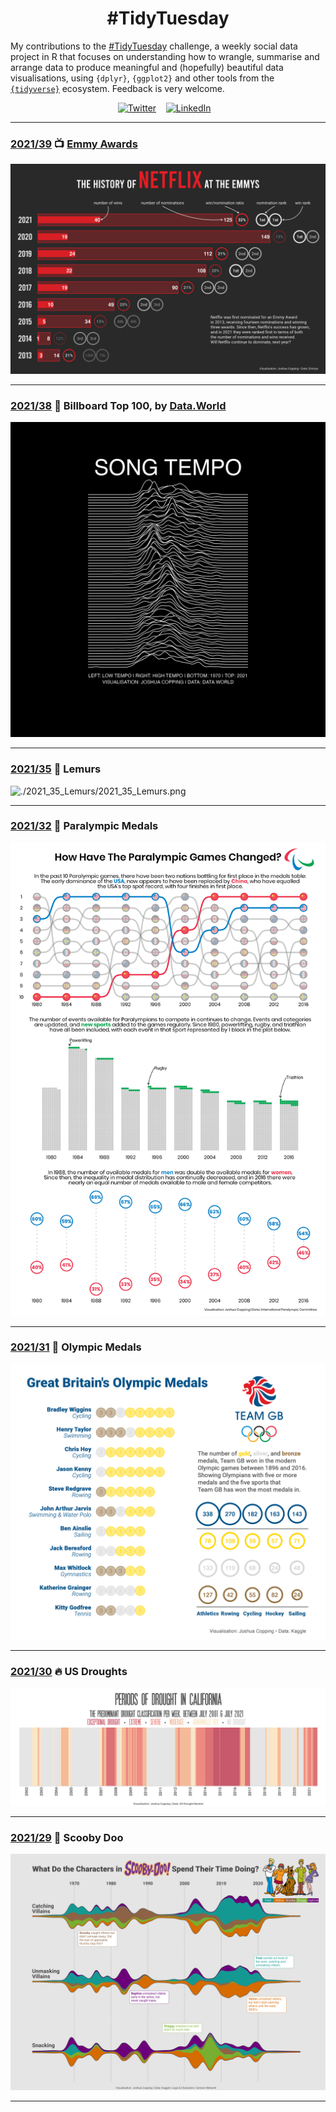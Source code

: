 <h1 align="center">
  #TidyTuesday
</h1>

My contributions to the [#TidyTuesday](https://github.com/rfordatascience/tidytuesday) challenge, a weekly social data project in R that focuses on understanding how to wrangle, summarise and arrange data to produce meaningful and (hopefully) beautiful data visualisations, using `{dplyr}`, `{ggplot2}` and other tools from the [`{tidyverse}`](https://www.tidyverse.org/) ecosystem. Feedback is very welcome.

<div align="center">
<a href="https://twitter.com/JoshCopping"><img alt="Twitter" src="https://cdn-icons-png.flaticon.com/512/145/145812.png" width="50" height="50"></a>&nbsp;&nbsp;&nbsp;
<a href="https://www.linkedin.com/in/joshua-copping/"><img alt="LinkedIn" src="https://cdn-icons-png.flaticon.com/512/145/145807.png" width="50" height="50"></a>&nbsp;&nbsp;&nbsp;
</div>

***

### [2021/39](https://github.com/JoshuaCopping/TidyTuesday/tree/main/2021_39_EmmyAwards) 📺 [Emmy Awards](https://www.emmys.com/)
![./2021_39_EmmyAwards/2021_39_EmmyAwards.png](https://github.com/JoshuaCopping/TidyTuesday/blob/main/2021_39_EmmyAwards/2021_39_EmmyAwards.png?raw=true)

****

### [2021/38](https://github.com/JoshuaCopping/TidyTuesday/tree/main/2021_38_BillboardTop100) 🎵 Billboard Top 100, by [Data.World](https://data.world/kcmillersean/billboard-hot-100-1958-2017#)
![./2021_38_BillboardTop100/2021_38_BillboardTop100.png](https://github.com/JoshuaCopping/TidyTuesday/blob/main/2021_38_BillboardTop100/2021_38_BillboardTop100.png?raw=true)

***

### [2021/35](https://github.com/JoshuaCopping/TidyTuesday/tree/main/2021_35_Lemurs) 🐒 Lemurs
![./2021_35_Lemurs/2021_35_Lemurs.png](https://github.com/JoshuaCopping/TidyTuesday/blob/main/2021_35_Lemurs/2021_35_Lemurs.png?raw=true)

***

### [2021/32](https://github.com/JoshuaCopping/TidyTuesday/tree/main/2021_32_ParalympicMedals) 🥇 Paralympic Medals
![./2021_32_ParalympicMedals/2021_32_ParalympicMedals.png](https://github.com/JoshuaCopping/TidyTuesday/blob/main/2021_32_ParalympicMedals/2021_32_ParalympicMedals.png?raw=true)

***

### [2021/31](https://github.com/JoshuaCopping/TidyTuesday/tree/main/2021_31_OlympicMedals) 🥇 Olympic Medals
![./2021_31_OlympicMedals/2021_31_OlympicMedals.png](https://github.com/JoshuaCopping/TidyTuesday/blob/main/2021_31_OlympicMedals/2021_31_OlympicMedals.png?raw=true)

***

### [2021/30](https://github.com/JoshuaCopping/TidyTuesday/tree/main/2021_30_USDroughts) 🔥 US Droughts
![./2021_30_USDroughts/2021_30_USDroughts.png](https://github.com/JoshuaCopping/TidyTuesday/blob/main/2021_30_USDroughts/2021_30_USDroughts.png?raw=true)

***

### [2021/29](https://github.com/JoshuaCopping/TidyTuesday/tree/main/2021_29_ScoobyDoo) 👻 Scooby Doo
![./2021_29_ScoobyDoo/2021_29_ScoobyDoo.png](https://github.com/JoshuaCopping/TidyTuesday/blob/main/2021_29_ScoobyDoo/2021_29_ScoobyDoo.png?raw=true)

***
